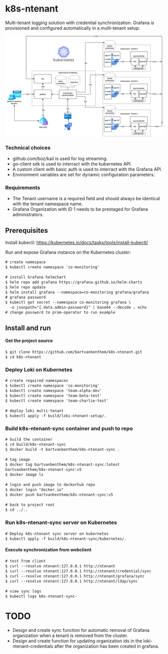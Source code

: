 # k8s-ntenant
Multi-tenant logging solution with credential synchronization. Grafana is provisioned and configured automatically in a multi-tenant setup.

![topology](/00-img/20210320-k8s-ntentant.png)

### Technical choices
* github.com/boz/kail is used for log streaming.
* go-client sdk is used to interract with the kubernetes API.
* A custom client with basic auth is used to interract with the Grafana API.
* Environment variables are set for dynamic configuration parameters.

### Requirements
* The Tenant username is a required field and should always be identical with the tenant namespace name.
* Grafana Organization with ID 1 needs to be prestaged for Grafana administrators.

## Prerequisites
Install kubectl: https://kubernetes.io/docs/tasks/tools/install-kubectl/

Run and expose Grafana instance on the Kubernetes cluster:
```shell
# create namespace
$ kubectl create namespace 'co-monitoring'

# install Grafana helmchart
$ helm repo add grafana https://grafana.github.io/helm-charts
$ helm repo update
$ helm install grafana --namespace=co-monitoring grafana/grafana
# grafana password
$ kubectl get secret --namespace co-monitoring grafana \
  -o jsonpath="{.data.admin-password}" | base64 --decode ; echo
# change password to prom-operator to run example 
```

## Install and run

#### Get the project source
```shell
$ git clone https://github.com/bartvanbenthem/k8s-ntenant.git
$ cd k8s-ntenant
```

### Deploy Loki on Kubernetes
```shell
# create required namespaces
$ kubectl create namespace 'co-monitoring'
$ kubectl create namespace 'team-alpha-dev'
$ kubectl create namespace 'team-beta-test'
$ kubectl create namespace 'team-charlie-test'

# deploy loki multi-tenant
$ kubectl apply -f build/loki-ntenant-setup/.

```

### Build k8s-ntenant-sync container and push to repo
```shell
# build the container
$ cd build/k8s-ntenant-sync
$ docker build -t bartvanbenthem/k8s-ntenant-sync .

# tag image
$ docker tag bartvanbenthem/k8s-ntenant-sync:latest bartvanbenthem/k8s-ntenant-sync:v5
$ docker image ls

# login and push image to dockerhub repo
$ docker login "docker.io"
$ docker push bartvanbenthem/k8s-ntenant-sync:v5

# back to project root
$ cd ../..
```

### Run k8s-ntenant-sync server on Kubernetes
```shell
# Deploy k8s-ntenant sync server on kubernetes
$ kubectl apply -f build/k8s-ntenant-sync/kubernetes/.
```

#### Execute synchronization from webclient
```shell
# test from client
$ curl --resolve ntenant:127.0.0.1 http://ntenant
$ curl --resolve ntenant:127.0.0.1 http://ntenant/credential/sync
$ curl --resolve ntenant:127.0.0.1 http://ntenant/grafana/sync
$ curl --resolve ntenant:127.0.0.1 http://ntenant/ldap/sync

# view sync logs
$ kubectl logs k8s-ntenant-sync-
```

# TODO
* Design and create sync function for automatic removal of Grafana organization when a tenant is removed from the cluster.
* Design and create function for updating organization ids in the loki-ntenant-credentials after the organization has been created in grafana.


